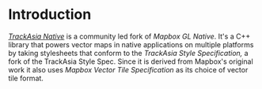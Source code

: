 # Introduction

*[TrackAsia Native](https://github.com/trackasia/trackasia-native)* is a community led fork of *Mapbox GL Native*. It's a C++ library that powers 
vector maps in native applications on multiple platforms by taking stylesheets that conform to the *TrackAsia Style Specification,* a fork of the 
TrackAsia Style Spec. Since it is derived from Mapbox's original work it also uses *Mapbox Vector Tile Specification* as its choice of vector tile format.
